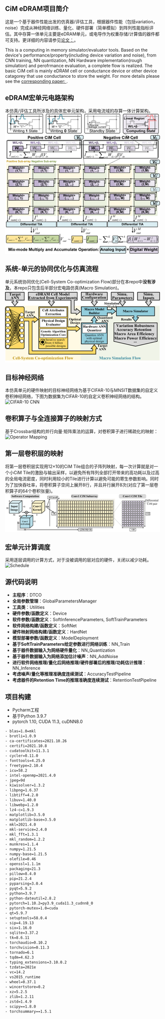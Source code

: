 ## CiM eDRAM项目简介
这是一个基于器件性能出发的仿真器/评估工具，根据器件性能（包括variation，noise）完成从神经网络训练、量化、硬件部署（简单模拟）到阵列性能指标评估。其中存算一体单元主要是eDRAM单元，或电导作为权重存储/计算值的器件都可支持。更详细的内容请参见[论文：](https://)。

This is a computing in memory simulator/evaluator tools. Based on the device's performance/property(including device variation and noise), from CNN training, NN quantization, NN Hardware implementation(rough simulation) and perofrmance evaluation, a complete flow is realized. The basic CiM cell is mainly eDRAM cell or conductance device or other device catagorey that use conductance to store the weight. For more details please see the [corresponding paper: ](https://).

## eDRAM宏单元电路架构
本仿真/评估工具所涉及的具体宏单元架构，采用电流域的存算一体计算架构。
![CiM eDRAM Macro Architecture](https://github.com/YunTing-k/CiM-eDRAM/blob/master/img/img2.png?raw=true)

## 系统-单元的协同优化与仿真流程
单元系统协同优化(Cell-System Co-optimization Flow)部分在本repo中**没有涉及**，本repo只包含后半部分宏电路仿真(Macro Simulation)。
![CiM eDRAM Simulation Flow](https://github.com/YunTing-k/CiM-eDRAM/blob/master/img/img1.png?raw=true)

## 目标神经网络
本仿真单元的硬件映射的目标神经网络为基于CIFAR-10与MNSIT数据集的自定义卷积神经网络，下图为数据集为CIFAR-10的自定义卷积神经网络的结构。
![CIFAR-10 CNN](https://github.com/YunTing-k/CiM-eDRAM/blob/master/img/img3.png?raw=true)

## 卷积算子与全连接算子的映射方式
基于Crossbar结构的并行向量·矩阵乘法的运算，对卷积算子进行稀疏化的映射：
![Operator Mapping](https://github.com/YunTing-k/CiM-eDRAM/blob/master/img/img6.png?raw=true)

## 第一层卷积层的映射
将第一层卷积层实现用12×10的CiM Tile组合的子阵列映射，每一次计算就是对一个小CiM Tile的激励与输出采样，以避免所有阵列全部打开带来的高功耗以及过高的全局电流密度，同时利用较小的Tile进行计算以避免可能的寄生参数影响。同时为了加快吞吐率，将卷积算子空间上展开8行，并且并行展开8次(对应了第一层卷积算子的64个卷积张量)。
![Conv-1](https://github.com/YunTing-k/CiM-eDRAM/blob/master/img/img4.png?raw=true)

## 宏单元计算调度
采用逐层调用的计算方式，对于没被调用的层对应的硬件，关闭以减少功耗。
![Schedule](https://github.com/YunTing-k/CiM-eDRAM/blob/master/img/img5.png?raw=true)

## 源代码说明
- **主程序**：DTCO
- **全局参数管理**：GlobalParametersManager
- **工具类**：Utilities
- **硬件参数/函数定义**：Device
- **软件参数/函数定义**：SoftInferenceParameters, SoftTrainParameters
- **软件网络构建/函数定义**：SoftNet
- **硬件映射网络构建/函数定义**：HardNet
- **模型部署参数/函数定义**：ModelDeployment
- **基于SoftTrainParameters给定参数进行网络训练**：NN_Train
- **基于器件数据输入为网络硬件量化**：NN_Quantization
- **基于器件数据输入为网络添加估计噪声**：NN_AddNoise
- **进行软件网络推理/量化后网络推理/硬件部署后的推理/功耗估计推理**：NN_Inference
- **考虑噪声/量化等推理准确度连续测试**：AccuracyTestPipeline
- **考虑器件的Retention Time的推理准确度连续测试**：RetentionTestPipeline

## 项目构建
- Pycharm工程
- 基于Python 3.9.7
- pytorch 1.10, CUDA 11.3, cuDNN8.0
```
- blas=1.0=mkl
- brotli=1.0.9
- ca-certificates=2021.10.26
- certifi=2021.10.8
- cudatoolkit=11.3.1
- cycler=0.11.0
- fonttools=4.25.0
- freetype=2.10.4
- icu=58.2
- intel-openmp=2021.4.0
- jpeg=9d
- kiwisolver=1.3.2
- libpng=1.6.37
- libtiff=4.2.0
- libuv=1.40.0
- libwebp=1.2.0
- lz4-c=1.9.3
- matplotlib=3.5.0
- matplotlib-base=3.5.0
- mkl=2021.4.0
- mkl-service=2.4.0
- mkl_fft=1.3.1
- mkl_random=1.2.2
- munkres=1.1.4
- numpy=1.21.5
- numpy-base=1.21.5
- olefile=0.46
- openssl=1.1.1m
- packaging=21.3
- pillow=8.4.0
- pip=21.2.4
- pyparsing=3.0.4
- pyqt=5.9.2
- python=3.9.7
- python-dateutil=2.8.2
- pytorch=1.10.2=py3.9_cuda11.3_cudnn8_0
- pytorch-mutex=1.0=cuda
- qt=5.9.7
- setuptools=58.0.4
- sip=4.19.13
- six=1.16.0
- sqlite=3.37.2
- tk=8.6.11
- torchaudio=0.10.2
- torchvision=0.11.3
- tornado=6.1
- tqdm=4.62.3
- typing_extensions=3.10.0.2
- tzdata=2021e
- vc=14.2
- vs2015_runtime
- wheel=0.37.1
- wincertstore=0.2
- xz=5.2.5
- zlib=1.2.11
- zstd=1.4.9
- scipy==1.8.0
- torchsummary==1.5.1
```